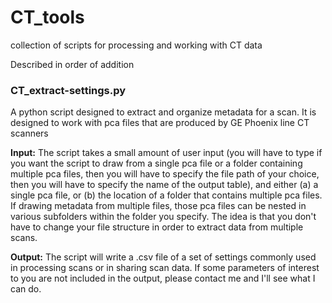 # CT_tools
collection of scripts for processing and working with CT data

Described in order of addition

### CT_extract-settings.py

A python script designed to extract and organize metadata for a scan. It is designed to work with pca files that are produced by GE Phoenix line CT scanners

**Input:** The script takes a small amount of user input (you will have to type if you want the script to draw from a single pca file or a folder containing multiple pca files, then you will have to specify the file path of your choice, then you will have to specify the name of the output table), and either (a) a single pca file, or (b) the location of a folder that contains multiple pca files. If drawing metadata from multiple files, those pca files can be nested in various subfolders within the folder you specify. The idea is that you don't have to change your file structure in order to extract data from multiple scans. 

**Output:** The script will write a .csv file of a set of settings commonly used in processing scans or in sharing scan data. If some parameters of interest to you are not included in the output, please contact me and I'll see what I can do. 
